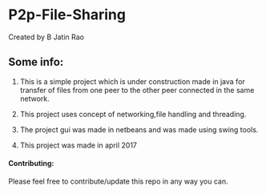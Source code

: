 # P2p-File-Sharing
Created by B Jatin Rao


## Some info:
1. This is a simple project which is under construction made in java for transfer of files from one peer to the other peer
   connected in the same network.

2. This project uses concept of networking,file handling and threading.

3. The project gui was made in netbeans and was made using swing tools.

4. This project was made in april 2017


 #### Contributing:
 Please feel free to contribute/update this repo in any way you can.
